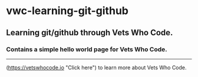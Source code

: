# vwc-learning-git-github

## Learning git/github through Vets Who Code.

### Contains a simple hello world page for Vets Who Code.

---

(https://vetswhocode.io "Click here") to learn more about Vets Who Code.
